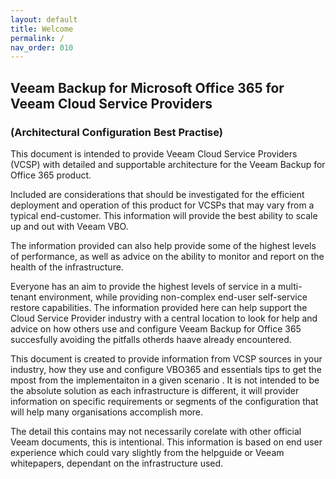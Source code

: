 ```yaml
---
layout: default
title: Welcome
permalink: /
nav_order: 010
---
```


## Veeam Backup for Microsoft Office 365 for Veeam Cloud Service Providers 
### (Architectural Configuration Best Practise) 


This document is intended to provide  Veeam Cloud Service Providers (VCSP) with detailed and supportable architecture for the Veeam Backup for Office 365 product.  

Included are considerations that should be investigated for the efficient deployment and operation of this product for VCSPs that may vary from a typical end-customer.  This information will provide the best ability to scale up and out with Veeam VBO.

The information provided can also help provide some of the highest levels of performance, as well as advice on the ability to monitor and report on the health of the infrastructure.  

Everyone has an aim to provide the highest levels of service in a multi-tenant environment, while providing non-complex end-user self-service restore capabilities.  The information provided here can help support the Cloud Service Provider industry with a central location to look for help and advice on how others use and configure Veeam Backup for Office 365 succesfully avoiding the pitfalls otherds haave already encountered.

This document is created to provide information from VCSP sources in your industry, how they use and configure VBO365 and essentials tips to get the mpost from the implementaiton in a given scenario . It is not intended to be the absolute solution as each infrastructure is different, it will provider information on specific requirements or segments of the  configuration that will help many organisations accomplish more. 

The detail this contains may not necessarily corelate with other official Veeam documents, this is intentional. This information is based on end user experience which could vary slightly from the helpguide or Veeam whitepapers, dependant on the infrastructure used.
